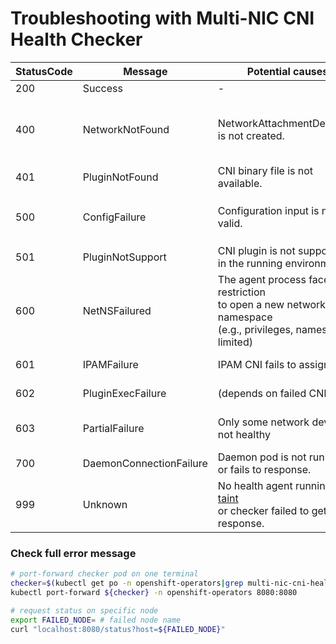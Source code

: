 # Troubleshooting with Multi-NIC CNI Health Checker

|StatusCode |Message        |Potential causes                           |Actions|
|---        |---            |---                                        |---|
|200        |Success        |-                                          |-|
|400        |NetworkNotFound|NetworkAttachmentDefinition is not created.| Check multinicnetwork CR whether <br>the `.spec.namespaces` is limited to specific list.<br> If included your namespace, check [controller log](./troubleshooting.md#get-controller-log).|
|401        |PluginNotFound |CNI binary file is not available.| Check [CNI binary file](./troubleshooting.md#cni-binary-not-exist).|
|500        |ConfigFailure  |Configuration input is not valid.| Check `NetworkAttachmentDefinition.spec.config`<br> comparing with full error message from [/status response](#check-full-error-message). 
|501        |PluginNotSupport|CNI plugin is not supported <br>in the running environment.|Check [requirements of CNI](https://github.com/foundation-model-stack/multi-nic-cni#requirements).
|600        |NetNSFailured  |The agent process faces restriction<br>to open a new network Linux namespace <br>(e.g., privileges, namespace limited)|Check full error message from [/status response](#check-full-error-message). 
|601        |IPAMFailure|IPAM CNI fails to assign an IP|Check [IPAM CNI log](./troubleshooting.md#ipam-execadd-failed) and full error message from [/status response](#check-full-error-message). 
|602        |PluginExecFailure|(depends on failed CNI)|Check [CNI log](./troubleshooting.md#ipam-execadd-failed) and full error message from [/status response](#check-full-error-message). 
|603        |PartialFailure|Only some network device is not healthy|Identify failed network address from [/status response](#check-full-error-message).<br> Check [connectivity failure](./troubleshooting.md#ping-failed). 
|700        |DaemonConnectionFailure|Daemon pod is not running <br>or fails to response.|Check if [multi-nicd is deployed]((#hostinterface-not-created) ).<br> If yes, check [multi-nicd log](#get-multi-nicd-log).
|999        |Unknown|No health agent running by [taint](https://kubernetes.io/docs/concepts/scheduling-eviction/taint-and-toleration/)<br>or checker failed to get response.|If agent is normally running, <br>check full error message from [/status response](#check-full-error-message).

### Check full error message

```bash
# port-forward checker pod on one terminal
checker=$(kubectl get po -n openshift-operators|grep multi-nic-cni-health-checker|awk '{ print $1 }')
kubectl port-forward ${checker} -n openshift-operators 8080:8080

# request status on specific node
export FAILED_NODE= # failed node name
curl "localhost:8080/status?host=${FAILED_NODE}"
```